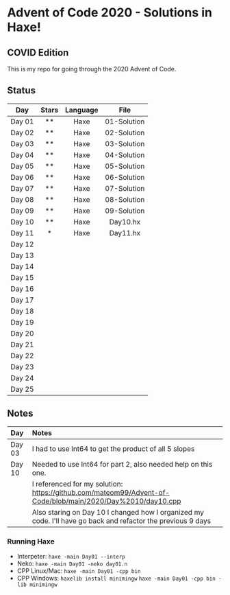 # Advent of Code 2020 - Solutions in Haxe!
## COVID Edition

This is my repo for going through the 2020 Advent of Code.

## Status

| Day           | Stars   | Language | File            |
|:-------------:|:-------:|:--------:|:---------------:|
| Day 01        | **      | Haxe     | 01-Solution     |
| Day 02        | **      | Haxe     | 02-Solution     |
| Day 03        | **      | Haxe     | 03-Solution     |
| Day 04        | **      | Haxe     | 04-Solution     |
| Day 05        | **      | Haxe     | 05-Solution     |
| Day 06        | **      | Haxe     | 06-Solution     |
| Day 07        | **      | Haxe     | 07-Solution     |
| Day 08        | **      | Haxe     | 08-Solution     |
| Day 09        | **      | Haxe     | 09-Solution     |
| Day 10        | **      | Haxe     | Day10.hx        |
| Day 11        | *      | Haxe     | Day11.hx        |
| Day 12        |  |||
| Day 13        |  |||
| Day 14        |  |||
| Day 15        |  |||
| Day 16        |  |||
| Day 17        |  |||
| Day 18        |  |||
| Day 19        |  |||
| Day 20        |  |||
| Day 21        |  |||
| Day 22        |  |||
| Day 23        |  |||
| Day 24        |  |||
| Day 25        |  |||

## Notes

| Day           | Notes   |
|:------------- |:------- |
| Day 03        | I had to use Int64 to get the product of all 5 slopes |
| Day 10        | Needed to use Int64 for part 2, also needed help on this one.|
|               | I referenced for my solution: https://github.com/mateom99/Advent-of-Code/blob/main/2020/Day%2010/day10.cpp |
|               | Also staring on Day 10 I changed how I organized my code.  I'll have go back and refactor the previous 9 days |

### Running Haxe  
* Interpeter: 
    `haxe -main Day01 --interp`
* Neko: 
    `haxe -main Day01 -neko day01.n`
* CPP Linux/Mac: 
    `haxe -main Day01 -cpp bin`
* CPP Windows: 
    `haxelib install minimingw` 
    `haxe -main Day01 -cpp bin -lib minimingw`
